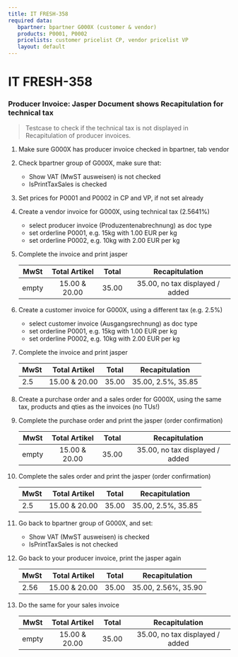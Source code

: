 ```yaml
---
title: IT FRESH-358
required data:
   bpartner: bpartner G000X (customer & vendor)
   products: P0001, P0002
   pricelists: customer pricelist CP, vendor pricelist VP
   layout: default
---
```


# IT FRESH-358
### Producer Invoice: Jasper Document shows Recapitulation for technical tax
> Testcase to check if the technical tax is not
> displayed in Recapitulation of producer invoices.


1. Make sure G000X has producer invoice checked in bpartner, tab vendor 

1. Check bpartner group of G000X, make sure that:

	* Show VAT (MwST ausweisen) is not checked
	* IsPrintTaxSales is checked

1. Set prices for P0001 and P0002 in CP and VP, if not set already
	
1. Create a vendor invoice for G000X, using technical tax (2.5641%)

	* select producer invoice (Produzentenabrechnung) as doc type
	* set orderline P0001, e.g. 15kg with 1.00 EUR per kg
	* set orderline P0002, e.g. 10kg with 2.00 EUR per kg

1. Complete the invoice and print jasper

	|	MwSt	|	Total Artikel	|	Total	|	Recapitulation					|	
	| ---------	|:-----------------:|:---------:|:---------------------------------:|
	|	empty	|	15.00 & 20.00	|	35.00	|	35.00, no tax displayed / added	|
				
	
1. Create a customer invoice for G000X, using a different tax (e.g. 2.5%)

	* select customer invoice (Ausgangsrechnung) as doc type
	* set orderline P0001, e.g. 15kg with 1.00 EUR per kg
	* set orderline P0002, e.g. 10kg with 2.00 EUR per kg

 
1. Complete the invoice and print jasper

	|	MwSt	|	Total Artikel	|	Total	|	Recapitulation					|	
	| ---------	|:-----------------:|:---------:|:---------------------------------:|
	|	2.5	|	15.00 & 20.00	|	35.00	|	35.00, 2.5%, 35.85				|
	
	
1. Create a purchase order and a sales order for G000X, using the same tax, products and qties as the invoices (no TUs!)

1. Complete the purchase order and print the jasper (order confirmation)

	|	MwSt	|	Total Artikel	|	Total	|	Recapitulation					|	
	| ---------	|:-----------------:|:---------:|:---------------------------------:|
	|	empty	|	15.00 & 20.00	|	35.00	|	35.00, no tax displayed / added	|
	
	
1. Complete the sales order and print the jasper (order confirmation)

	|	MwSt	|	Total Artikel	|	Total	|	Recapitulation					|	
	| ---------	|:-----------------:|:---------:|:---------------------------------:|
	|	2.5		|	15.00 & 20.00	|	35.00	|	35.00, 2.5%, 35.85			 	|
	
	
1. Go back to bpartner group of G000X, and set:

	* Show VAT (MwST ausweisen) is checked
	* IsPrintTaxSales is not checked
	
1. Go back to your producer invoice, print the jasper again

	|	MwSt	|	Total Artikel	|	Total	|	Recapitulation					|	
	| ---------	|:-----------------:|:---------:|:---------------------------------:|
	|	2.56	|	15.00 & 20.00	|	35.00	|	35.00, 2.56%, 35.90				|
	
	
1. Do the same for your sales invoice

	|	MwSt	|	Total Artikel	|	Total	|	Recapitulation					|	
	| ---------	|:-----------------:|:---------:|:---------------------------------:|
	|	empty	|	15.00 & 20.00	|	35.00	|	35.00, no tax displayed / added	|

	
